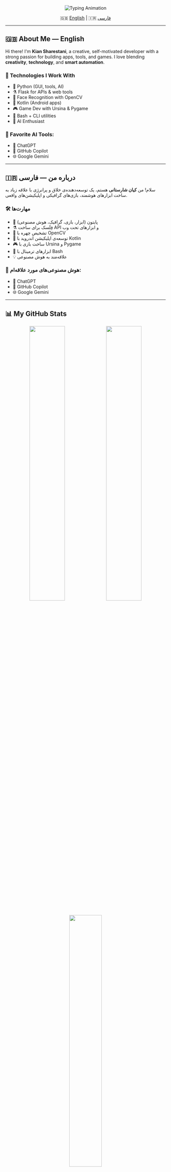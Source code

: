 <!-- GitHub Profile README for Kiansharestani -->

<div align="center">
  <img src="https://readme-typing-svg.herokuapp.com?font=Fira+Code&size=24&pause=1000&color=00F7F7&center=true&vCenter=true&width=800&lines=Hi%2C+I'm+Kian+Sharestani+%F0%9F%91%8B;Python+Dev+%7C+Flask+%7C+Kotlin+%7C+Game+Creator+%7C+AI+Enthusiast;Welcome+to+My+GitHub+Universe+%F0%9F%92%AB" alt="Typing Animation">
</div>

<div align="center">

🇬🇧 [English](#-about-me---english) | 🇮🇷 [فارسی](#-درباره-من---فارسی)

</div>

---

## 🇬🇧 About Me — English

Hi there! I'm **Kian Sharestani**, a creative, self-motivated developer with a strong passion for building apps, tools, and games. I love blending **creativity**, **technology**, and **smart automation**.

### 🔧 Technologies I Work With

- 🐍 Python (GUI, tools, AI)
- ⚗️ Flask for APIs & web tools
- 🧠 Face Recognition with OpenCV
- 📱 Kotlin (Android apps)
- 🎮 Game Dev with Ursina & Pygame
- 📁 Bash + CLI utilities
- 🧠 AI Enthusiast

### 🤖 Favorite AI Tools:

- 🧠 ChatGPT  
- 🤖 GitHub Copilot  
- 🌐 Google Gemini

---

## 🇮🇷 درباره من — فارسی

سلام! من **کیان شارستانی** هستم، یک توسعه‌دهنده‌ی خلاق و پرانرژی با علاقه زیاد به ساخت ابزارهای هوشمند، بازی‌های گرافیکی و اپلیکیشن‌های واقعی.

### 🛠️ مهارت‌ها

- 🐍 پایتون (ابزار، بازی، گرافیک، هوش مصنوعی)
- ⚗️ فِلَسک برای ساخت API و ابزارهای تحت وب
- 🧠 تشخیص چهره با OpenCV
- 📱 توسعه‌ی اپلیکیشن اندروید با Kotlin
- 🎮 ساخت بازی با Ursina و Pygame
- 📁 ابزارهای ترمینال با Bash
- 💡 علاقه‌مند به هوش مصنوعی

### 🤖 هوش مصنوعی‌های مورد علاقه‌ام:

- 🧠 ChatGPT  
- 🤖 GitHub Copilot  
- 🌐 Google Gemini

---

## 📊 My GitHub Stats

<p align="center">
  <img src="https://github-readme-stats.vercel.app/api?username=Kiansharestani&show_icons=true&theme=tokyonight&hide_border=true" width="47%" />
  <img src="https://github-readme-streak-stats.herokuapp.com/?user=Kiansharestani&theme=tokyonight&hide_border=true" width="47%" />
</p>

<p align="center">
  <img src="https://github-readme-stats.vercel.app/api/top-langs/?username=Kiansharestani&layout=compact&theme=tokyonight&hide_border=true" width="45%" />
</p>

---

<p align="center">
  <img src="https://capsule-render.vercel.app/api?type=waving&color=gradient&height=140&section=footer"/>
</p>
